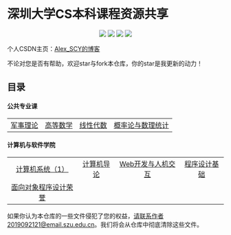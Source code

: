 # 深圳大学CS本科课程资源共享

<div align="center">
    <a href="https://github.com/Alex-Shen1121/SZU_Learning_Resource"> <img src="https://badgen.net/github/stars/Alex-Shen1121/SZU_Learning_Resource?icon=github&color=4ab8a1"></a>
    <a href="https://github.com/Alex-Shen1121/SZU_Learning_Resource"> <img src="https://badgen.net/github/forks/Alex-Shen1121/SZU_Learning_Resource?icon=github&color=4ab8a1"></a>
    <a href="https://github.com/Alex-Shen1121/SZU_Learning_Resource"> <img src="https://img.shields.io/github/repo-size/Alex-Shen1121/SZU_Learning_Resource"></a>
    <a href="https://github.com/Alex-Shen1121/SZU_Learning_Resource"> <img src="https://img.shields.io/github/contributors/Alex-Shen1121/SZU_Learning_Resource"></a>
</div>

个人CSDN主页：[Alex_SCY的博客](https://blog.csdn.net/pigpigpig64?spm=1001.2014.3001.5343)

不论对您是否有帮助，欢迎star与fork本仓库，你的star是我更新的动力！

## 目录

#### 公共专业课

|                                                  |                     |  |  |
| :-----------: | :--------------------------: | :------: | :--------------: |
| [军事理论](https://github.com/Alex-Shen1121/SZU_Learning_Resource/tree/main/%E5%85%AC%E5%85%B1%E4%B8%93%E4%B8%9A%E8%AF%BE/%E5%86%9B%E4%BA%8B%E7%90%86%E8%AE%BA) | [高等数学](https://github.com/Alex-Shen1121/SZU_Learning_Resource/tree/main/%E5%85%AC%E5%85%B1%E4%B8%93%E4%B8%9A%E8%AF%BE/%E9%AB%98%E7%AD%89%E6%95%B0%E5%AD%A6) | [线性代数](https://github.com/Alex-Shen1121/SZU_Learning_Resource/tree/main/%E5%85%AC%E5%85%B1%E4%B8%93%E4%B8%9A%E8%AF%BE/%E7%BA%BF%E6%80%A7%E4%BB%A3%E6%95%B0)      |   [概率论与数理统计]()          |

#### 计算机与软件学院

|  |  |  |  |
| :---: | :----: | :---: | :----: |
| [计算机系统（1）](https://github.com/Alex-Shen1121/SZU_Learning_Resource/tree/main/%E8%AE%A1%E7%AE%97%E6%9C%BA%E4%B8%8E%E8%BD%AF%E4%BB%B6%E5%AD%A6%E9%99%A2/%E8%AE%A1%E7%AE%97%E6%9C%BA%E7%B3%BB%E7%BB%9F(1)) | [计算机导论](https://github.com/Alex-Shen1121/SZU_Learning_Resource/tree/main/%E8%AE%A1%E7%AE%97%E6%9C%BA%E4%B8%8E%E8%BD%AF%E4%BB%B6%E5%AD%A6%E9%99%A2/%E8%AE%A1%E7%AE%97%E6%9C%BA%E5%AF%BC%E8%AE%BA) | [Web开发与人机交互](https://github.com/Alex-Shen1121/SZU_Learning_Resource/tree/main/%E8%AE%A1%E7%AE%97%E6%9C%BA%E4%B8%8E%E8%BD%AF%E4%BB%B6%E5%AD%A6%E9%99%A2/Web%E5%BC%80%E5%8F%91%E5%8F%8A%E4%BA%BA%E6%9C%BA%E4%BA%A4%E4%BA%92%E5%AF%BC%E8%AE%BA) | [程序设计基础](https://github.com/Alex-Shen1121/SZU_Learning_Resource/tree/main/计算机与软件学院/程序设计基础) |
| [面向对象程序设计荣誉](https://github.com/Alex-Shen1121/SZU_Learning_Resource/tree/main/%E8%AE%A1%E7%AE%97%E6%9C%BA%E4%B8%8E%E8%BD%AF%E4%BB%B6%E5%AD%A6%E9%99%A2/%E9%9D%A2%E5%90%91%E5%AF%B9%E8%B1%A1%E7%A8%8B%E5%BA%8F%E8%AE%BE%E8%AE%A1%EF%BC%88%E8%8D%A3%E8%AA%89%EF%BC%89)|




如果你认为本仓库的一些文件侵犯了您的权益，请联系作者2019092121@email.szu.edu.cn。我们将会从仓库中彻底清除这些文件。

